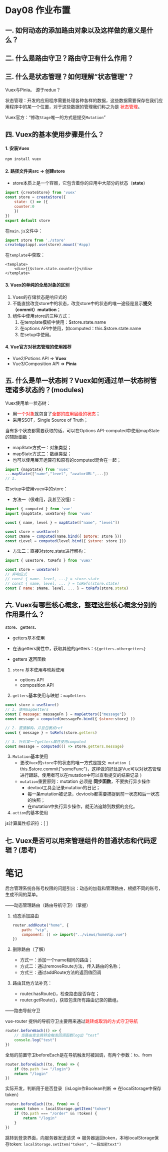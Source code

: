 # Day08 作业布置

## 一. 如何动态的添加路由对象以及这样做的意义是什么？







## 二. 什么是路由守卫？路由守卫有什么作用？







## 三. 什么是状态管理？如何理解“状态管理”？

Vuex与Pinia。 源于redux？

状态管理：开发的应用程序需要处理各种各样的数据，这些数据需要保存在我们应用程序中的某一个位置，对于这些数据的管理我们称之为是  <font color="red">状态管理</font>。

Vuex官方：“修改`Stage`唯一的方式是提交`Mutation`”



## 四. Vuex的基本使用步骤是什么？

#### 1. 安装Vuex

```bash
npm install vuex
```

#### 2. 路径文件夹src -> 创建store

- store本质上是一个容器，它包含着你的应用中大部分的状态（**state**）

```js
import {createStore} from 'vuex'
const store = createStore({
    state: () => ({
	counter:0
    })
})
export default store
```

 在`main.js`文件中：

```js
import store from './store'
createApp(app).use(store).mount('#app)
```

在`template`中获取：

```vue
<template>
	<div>{{$store.state.counter}}</div>
</template>
```

#### 3. Vuex的单纯的全局对象的区别

1. Vuex的存储状态是响应式的
2. 不能直接改变store中的状态，改变store中的状态的唯一途径是显示**提交（commit）mutation**；
3. 组件中使用store的三种方式：
   1. 在template模板中使用：$store.state.name
   2. 在options API中使用，如computed：this.$store.state.name
   3. 在setup中使用。

#### 4. Vue官方对状态管理的使用推荐

- Vue2/Potions API   => **Vuex**
- Vue3/Composition API => **Pinia**

## 五. 什么是单一状态树？Vuex如何通过单一状态树管理诸多状态的？(modules)

Vuex使用单一状态树：

- 用<font color="red">一个对象</font>就包含了<font color="red">全部的应用层级的状态</font>；
- 采用SSOT，Single Source of Truth；



当有多个状态都需要获取的话，可以在Options API-computed中使用mapState的辅助函数：

- mapState方式一：对象类型；
- mapState方式二：数组类型；
- 也可以使用展开运算符和原有的computed混合在一起；

```js
import {mapState} from 'vuex'
...mapState(["name","level", "avatorURL",...])
// 1. 
```

在setup中使用vuex中的store：

- 方法一（很难用，我甚至没懂）：

```js
import { computed } from 'vue'
import {mapState, useStore} from 'vuex'

const { name, level } = mapState(["name", "level"])

const store = useStore()
const cName = computed(name.bind({ $store: store }))
const cLevel = computed(level.bind({ $store: store }))
```

- 方法二：直接对store.state进行解构：

```js
import { usestore, toRefs } from 'vuex'

const store = useStore()
// 非响应式
// const { name. level, ...} = store.state
// const { name, level, ... } = toRefs(store.state)
const { name: sName, level, ... } = toRefs(store.state)
```





## 六. Vuex有哪些核心概念，整理这些核心概念分别的作用是什么？

store、getters、

- getters基本使用

- 在该getters属性中，获取其他的getters：`${getters.othergetters}`
- getters 返回函数





1. `store`
   基本使用与映射使用
   - options API
   - composition API



2. `getters`基本使用与映射：`mapGetters`

```js
const store = useStore()
// 1. 使用mapGetters
const { message: messageFn } = mapGetters(["message"])
const message = computed(messageFn.bind({ $store:store} ))

// 2. 直接解构，并且包裹成ref
const { message } = toRefs(store.getters)

// 3. 针对某一个getters属性使用computed
const message = computed(() => store.getters.message)
```

3. `Mutation`基本使用
   - 更改`Vuex`的`store`中的状态的唯一方式是提交` mutation`（ this.$store.commit("someFunc")，这样做的好处是Vue可以对状态管理进行跟踪，使用者可以在mutation中可以查看提交的结果记录 )
   - `mutation`重要原则：mutation 必须是 **同步函数**，不要执行异步操作
     - devtool工具会记录mutation的日记；
     - 每一条mutation被记录，devtools都需要捕捉到前一状态和后一状态的快照；
     - 在mutation中执行异步操作，就无法追踪到数据的变化。
4. `action`的基本使用





js计算属性标识符：[ ]



## 七. Vuex是否可以用来管理组件的普通状态和代码逻辑？(思考)









# 笔记

后台管理系统各账号权限的问题引出：动态的加载和管理路由，根据不同的账号，生成不同的菜单。

——动态管理路由（路由导航守卫）（掌握）



1. 动态添加路由
   ```js
   router.addRoute("home", {
       path: "vip",
       component: () => import("../views/homeVip.vue")
   })
   ```

2. 删除路由（了解）

   - 方式一：添加一个name相同的路由；
   - 方式二：通过removeRoute方法，传入路由的名称；
   - 方式三：通过addRoute方法的返回值回调

3. 路由其他方法补充：

   - router.hasRoute()，检查路由是否存在；
   - router.getRoute()，获取包含所有路由记录的数组。





——路由导航守卫

vue-router 提供的导航守卫主要用来通过<font color="red">跳转或取消的方式守卫导航</font>

```js
router.beforeEach(() => {
    // 当路由发生跳转会触发回调函数log出 “test”
    console.log("test")
})
```

全局的前置守卫beforeEach是在导航触发时被回调，有两个参数：to、from

```js
router.boforeEach((to, from) => {
    if (to.path !== "/login")
    return "/login"
})
```

实际开发，判断用于是否登录（isLogin作Boolean判断  => 在localStorage中保存token）

```js
router.boforeEach((to, from) => {
    const token = localStorage.getItem("token")
    if (to.path === "/order" && !token) {
        return "/login"
    }
})
```

跳转到登录界面，向服务器发送请求 => 服务器返回token，本地localStorage保存token: `localStorage.setItem("token", "一段加密text")`





























